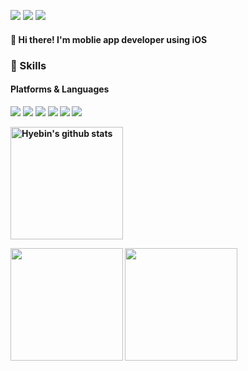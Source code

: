 <a href="https://codingga-dingga.tistory.com/" target="_blank"><img src="https://img.shields.io/badge/Blog-ff7eb3?style=flat-square&logo=Tistory&logoColor=white"/></a>
<a href="mailto:hyebin218@naver.com" target="_blank"><img src="https://img.shields.io/badge/hyebin218@naver.com-ff758c?style=flat-square&logo=Gmail&logoColor=white"/></a>
<a href="https://hyebin218.notion.site/About-Hyebin-f91d225d7aef4b7595c37220d8defb0a" target="_blank"><img src="https://img.shields.io/badge/About_Hyebin-ff7eb3?style=flat-square&logo=GitHub%20Sponsors&logoColor=white"/></a>
#### 👋 Hi there! I'm moblie app developer using iOS


### 💪 Skills
#### Platforms & Languages
<p>
  <img src="https://img.shields.io/badge/iOS-000000?style=flat-square&logo=apple&logoColor=white"/>
  <img src="https://img.shields.io/badge/ReactNative-61DAFB?style=flat-square&logo=React&logoColor=black"/>
  <img src="https://img.shields.io/badge/Android-3DDC84?style=flat-square&logo=Android&logoColor=white"/>
<b>
  <img src="https://img.shields.io/badge/Swift-f15135?style=flat-square&logo=Swift&logoColor=white"/>
  <img src="https://img.shields.io/badge/ReactNative-61DAFB?style=flat-square&logo=React&logoColor=black"/>
  <img src="https://img.shields.io/badge/Android-3DDC84?style=flat-square&logo=Android&logoColor=white"/>
</p>

<a href="https://github.com/yoohyebin"><img align="center" style="height:180px" src="https://github-readme-stats.vercel.app/api?username=yoohyebin&show_icons=true&include_all_commits=true&hide_border=true&bg_color=30,ff758c,ff7eb3&title_color=fff&text_color=fff&icon_color=fff" alt="Hyebin's github stats" /></a>
<br>

<a href="https://github.com/yoohyebin"><img align="center" style="height:180px" src="https://github-readme-stats.vercel.app/api/top-langs/?username=yoohyebin&layout=compact&hide_border=true&bg_color=30,ff7eb3,ff758c&title_color=fff&text_color=fff" /></a> 
<a href="https://solved.ac/99dbgpqls"><img align="center" style="height:180px" src="http://mazassumnida.wtf/api/v2/generate_badge?boj=99dbgpqls" /></a> 
